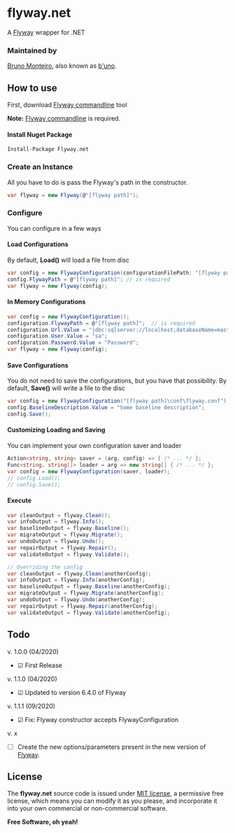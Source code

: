 # flyway.net
A [Flyway] wrapper for .NET

### Maintained by
[Bruno Monteiro][b'uno], also known as [b'uno].

## How to use
First, download [Flyway commandline] tool

**Note:** [Flyway commandline] is required.

#### Install Nuget Package
    Install-Package Flyway.net

### Create an Instance
All you have to do is pass the Flyway's path in the constructor.
```c#
var flyway = new Flyway(@"[flyway path]");
```

### Configure
You can configure in a few ways

#### Load Configurations
By default, **Load()** will load a file from disc
```c#
var config = new FlywayConfiguration(configurationFilePath: "[flyway path]\conf\flyway.conf").Load();
config.FlywayPath = @"[flyway path]"; // is required
var flyway = new Flyway(config);
```

#### In Memory Configurations
```c#
var config = new FlywayConfiguration();
configuration.FlywayPath = @"[flyway path]";  // is required
configuration.Url.Value = "jdbc:sqlserver://localhost;databaseName=master";
configuration.User.Value = "sa";
configuration.Password.Value = "Password";
var flyway = new Flyway(config);
```

#### Save Configurations
You do not need to save the configurations, but you have that possibility.
By default, **Save()** will write a file to the disc

```c#
var config = new FlywayConfiguration("[flyway path]\conf\flyway.conf");
config.BaselineDescription.Value = "Some baseline description";
config.Save();
```

#### Customizing Loading and Saving
You can implement your own configuration saver and loader
```c#
Action<string, string> saver = (arg, config) => { /* ... */ };
Func<string, string[]> loader = arg => new string[] { /* ... */ };
var config = new FlywayConfiguration(saver, loader);
// config.Load();
// config.Save();
```

#### Execute
```c#
var cleanOutput = flyway.Clean();
var infoOutput = flyway.Info();
var baselineOutput = flyway.Baseline();
var migrateOutput = flyway.Migrate();
var undoOutput = flyway.Undo();
var repairOutput = flyway.Repair();
var validateOutput = flyway.Validate();

// Overriding the config
var cleanOutput = flyway.Clean(anotherConfig);
var infoOutput = flyway.Info(anotherConfig);
var baselineOutput = flyway.Baseline(anotherConfig);
var migrateOutput = flyway.Migrate(anotherConfig);
var undoOutput = flyway.Undo(anotherConfig);
var repairOutput = flyway.Repair(anotherConfig);
var validateOutput = flyway.Validate(anotherConfig);
```

## Todo

v. 1.0.0 (04/2020)
- ☑ First Release

v. 1.1.0 (04/2020)
- ☑ Updated to version 6.4.0 of Flyway

v. 1.1.1 (09/2020)
- ☑ Fix: Flyway constructor accepts FlywayConfiguration

v. x
- ☐ Create the new options/parameters present in the new version of [Flyway].

License
----

The **flyway.net** source code is issued under [MIT license][MIT], a permissive free license, which means you can modify it as you please, and incorporate it into your own commercial or non-commercial software.

**Free Software, oh yeah!**

   [flyway]: <https://github.com/flyway/flyway>
   [flyway commandline]: <https://flywaydb.org/documentation/commandline/#download-and-installation>
   [b'uno]: <http://brunomonteiro.dev>
   [MIT]: <http://opensource.org/licenses/MIT>
